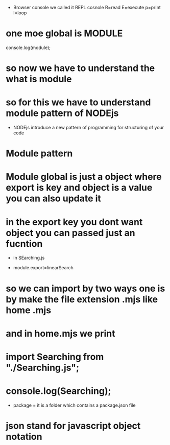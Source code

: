 * Browser console we called it REPL cosnole
R=read
E=execute
p=print
l=loop

#
# one moe global is MODULE 
console.log(module);
# so now we have to understand the what is module 
# so for this we have to understand module pattern of NODEjs

* NODEjs introduce a new pattern of programming for structuring  of your code 

# Module pattern



# Module global is just  a object where export is key and object is a value  you can also update it 
# in the export key you dont want object you can passed just an fucntion 
* in SEarching.js 

 <!-- module.exports={ 
    linear:linearSearch,
    binary:binarySearch
} -->

* module.export=linearSearch

# so we can import by two ways one is by make the  file extension .mjs like home .mjs 
# and in home.mjs we print 
# import Searching from "./Searching.js";
# console.log(Searching);


* package = it is a folder which contains a package.json file 
# json stand for javascript object notation 
# 